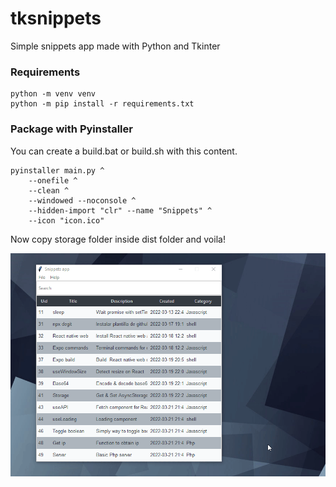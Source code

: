 # tksnippets

Simple snippets app made with Python and Tkinter


### Requirements

    python -m venv venv
    python -m pip install -r requirements.txt

### Package with Pyinstaller

You can create a build.bat or build.sh with this content.

    pyinstaller main.py ^
        --onefile ^
        --clean ^
        --windowed --noconsole ^
        --hidden-import "clr" --name "Snippets" ^
        --icon "icon.ico"


Now copy storage folder inside dist folder and voila!


![image](screen.gif)
